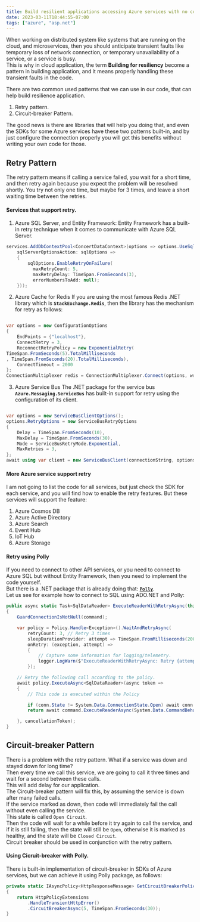 ```yaml
---
title: Build resilient applications accessing Azure services with no code.
date: 2023-03-11T18:44:55-07:00
tags: ["azure", "asp.net"]
---
```


When working on distributed system like systems that are running on the cloud, and microservices, then you should anticipate transient faults like temporary loss of network connection, or temporary unavailability of a service, or a service is busy.  
This is why in cloud application, the term **Building for resiliency** become a pattern in building application, and it means properly handling these transient faults in the code.  

There are two common used patterns that we can use in our code, that can help build resilience application.  
1. Retry pattern.
2. Circuit-breaker Pattern.

The good news is there are libraries that will help you doing that, and even the SDKs for some Azure services have these two patterns built-in, and by just configure the connection properly you will get this benefits without writing your own code for those.  


## Retry Pattern
The retry pattern means if calling a service failed, you wait for a short time, and then retry again because you expect the problem will be resolved shortly. You try not only one time, but maybe for 3 times, and leave a short waiting time between the retries.  

#### Services that support retry.
1. Azure SQL Server, and Entity Framework:
Entity Framework has a built-in retry technique when it comes to communicate with Azure SQL Server.
```csharp
services.AddDbContextPool<ConcertDataContext>(options => options.UseSqlServer(sqlDatabaseConnectionString,
    sqlServerOptionsAction: sqlOptions =>
    {
        sqlOptions.EnableRetryOnFailure(
          maxRetryCount: 5,
          maxRetryDelay: TimeSpan.FromSeconds(3),
          errorNumbersToAdd: null);
    }));
```
2. Azure Cache for Redis
If you are using the most famous Redis .NET library which is **`StackExchange.Redis`**, then the library has the mechanism for retry as follows:  
```csharp

var options = new ConfigurationOptions
{
    EndPoints = {"localhost"},
    ConnectRetry = 3,
    ReconnectRetryPolicy = new ExponentialRetry(
TimeSpan.FromSeconds(5).TotalMilliseconds
, TimeSpan.FromSeconds(20).TotalMilliseconds),
    ConnectTimeout = 2000
};
ConnectionMultiplexer redis = ConnectionMultiplexer.Connect(options, writer); 
```
3. Azure Service Bus
The .NET package for the service bus **`Azure.Messaging.ServiceBus`** has built-in support for retry using the configuration of its client.
```csharp

var options = new ServiceBusClientOptions();
options.RetryOptions = new ServiceBusRetryOptions
{
    Delay = TimeSpan.FromSeconds(10),
    MaxDelay = TimeSpan.FromSeconds(30),
    Mode = ServiceBusRetryMode.Exponential,
    MaxRetries = 3,
};
await using var client = new ServiceBusClient(connectionString, options);
```

#### More Azure service support retry
I am not going to list the code for all services, but just check the SDK for each service, and you will find how to enable the retry features. But these services will support the feature: 

1. Azure Cosmos DB
2. Azure Active Directory
3. Azure Search
4. Event Hub
5. IoT Hub
6. Azure Storage

#### Retry using Polly
If you need to connect to other API services, or you need to connect to Azure SQL but without Entity Framework, then you need to implement the code yourself.  
But there is a .NET package that is already doing that: [**`Polly`**](https://github.com/App-vNext/Polly).  
Let us see for example how to connect to SQL using ADO.NET and Polly:

```csharp
public async static Task<SqlDataReader> ExecuteReaderWithRetryAsync(this SqlCommand command)
{
    GuardConnectionIsNotNull(command);

    var policy = Policy.Handle<Exception>().WaitAndRetryAsync(
        retryCount: 3, // Retry 3 times
        sleepDurationProvider: attempt => TimeSpan.FromMilliseconds(200 * Math.Pow(2, attempt - 1)), // Exponential backoff based on an initial 200 ms delay.
        onRetry: (exception, attempt) =>
        {
            // Capture some information for logging/telemetry.
            logger.LogWarn($"ExecuteReaderWithRetryAsync: Retry {attempt} due to {exception}.");
        });

    // Retry the following call according to the policy.
    await policy.ExecuteAsync<SqlDataReader>(async token =>
    {
        // This code is executed within the Policy

        if (conn.State != System.Data.ConnectionState.Open) await conn.OpenAsync(token);
        return await command.ExecuteReaderAsync(System.Data.CommandBehavior.Default, token);

    }, cancellationToken);
}
```

## Circuit-breaker Pattern
There is a problem with the retry pattern. What if a service was down and stayed down for long time?  
Then every time we call this service, we are going to call it three times and wait for a second between these calls.  
This will add delay for our application.  
The Circuit-breaker pattern will fix this, by assuming the service is down after many failed calls.  
If the service marked as down, then code will immediately fail the call without even calling the service.  
This state is called `Open Circuit`.  
Then the code will wait for a while before it try again to call the service, and if it is still failing, then the state will still be `Open`, otherwise it is marked as healthy, and the state will be `Closed Circuit`.  
Circuit breaker should be used in conjunction with the retry pattern.  

#### Using Cicruit-breaker with Polly.
There is built-in implementation of circuit-breaker in SDKs of Azure services, but we can achieve it using Polly package, as follows:  

```csharp
private static IAsyncPolicy<HttpResponseMessage> GetCircuitBreakerPolicy()
{
    return HttpPolicyExtensions
        .HandleTransientHttpError()
        .CircuitBreakerAsync(5, TimeSpan.FromSeconds(30));
}
```


